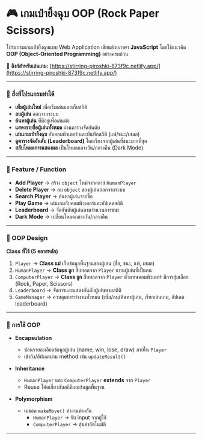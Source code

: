 # 🎮 เกมเป่ายิ้งฉุบ OOP (Rock Paper Scissors)

โปรแกรมเกมเป่ายิ้งฉุบแบบ Web Application เขียนด้วยภาษา **JavaScript** โดยใช้แนวคิด **OOP (Object-Oriented Programming)** อย่างครบถ้วน  

🔗 **ลิงก์สำหรับเล่นเกม:** [https://stirring-piroshki-873f9c.netlify.app/](https://stirring-piroshki-873f9c.netlify.app/)

---

### 📌 สิ่งที่โปรแกรมทำได้
-   **เพิ่มผู้เล่นใหม่** เพื่อเริ่มเล่นและเก็บสถิติ  
-   **ลบผู้เล่น** ออกจากระบบ  
-   **ค้นหาผู้เล่น** ที่มีอยู่เพื่อเล่นต่อ  
-   **แสดงรายชื่อผู้เล่นทั้งหมด** ผ่านตารางจัดอันดับ  
-   **เล่นเกมเป่ายิ้งฉุบ** กับคอมพิวเตอร์ และบันทึกสถิติ (แพ้/ชนะ/เสมอ)  
-   **ดูตารางจัดอันดับ (Leaderboard)** โดยเรียงจากผู้เล่นที่ชนะมากที่สุด  
-   **สลับโหมดการแสดงผล** เป็นโหมดกลางวัน/กลางคืน (Dark Mode)  

---

### 📌 Feature / Function
-   **Add Player** → สร้าง `object` ใหม่จากคลาส `HumanPlayer`  
-   **Delete Player** → ลบ `object` ของผู้เล่นออกจากระบบ  
-   **Search Player** → ค้นหาผู้เล่นจากชื่อ  
-   **Play Game** → เล่นเกมกับคอมพิวเตอร์และอัปเดตสถิติ  
-   **Leaderboard** → จัดอันดับผู้เล่นตามจำนวนการชนะ  
-   **Dark Mode** → เปลี่ยนโหมดกลางวัน/กลางคืน  

---

### 📌 OOP Design

**Class ที่ใช้ (5 คลาสหลัก)**  
1. `Player` → **Class แม่** เก็บข้อมูลพื้นฐานของผู้เล่น (ชื่อ, ชนะ, แพ้, เสมอ)  
2. `HumanPlayer` → **Class ลูก** สืบทอดจาก `Player` แทนผู้เล่นที่เป็นคน  
3. `ComputerPlayer` → **Class ลูก** สืบทอดจาก `Player` ตัวแทนคอมพิวเตอร์ มีการสุ่มเลือก (Rock, Paper, Scissors)  
4. `Leaderboard` → จัดการและแสดงอันดับผู้เล่นตามสถิติ  
5. `GameManager` → ควบคุมการทำงานทั้งหมด (เพิ่ม/ลบ/ค้นหาผู้เล่น, เรียกเล่นเกม, อัปเดต leaderboard)  

---

### 📌 การใช้ OOP

- **Encapsulation**  
  - ซ่อนรายละเอียดข้อมูลผู้เล่น (name, win, lose, draw) ภายใน `Player`  
  - เข้าถึง/อัปเดตผ่าน method เช่น `updateResult()`  

- **Inheritance**  
  - `HumanPlayer` และ `ComputerPlayer` **extends** จาก `Player`  
  - Reuse โค้ดเกี่ยวกับสถิติและข้อมูลพื้นฐาน  

- **Polymorphism**  
  - เมธอด `makeMove()` ทำงานต่างกัน  
    - `HumanPlayer` → รับ input จากผู้ใช้  
    - `ComputerPlayer` → สุ่มค่าอัตโนมัติ  

---